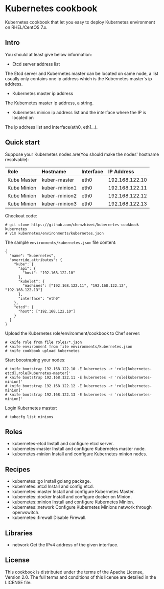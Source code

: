 # Kubernetes cookbook

Kubernetes cookbook that let you easy to deploy Kubernetes environment on RHEL/CentOS 7.x.

## Intro

You should at least give below information:

* Etcd server address list

The Etcd server and Kubernetes master can be located on same node, a list usually only contains one ip address which is the Kubernetes master's ip address.

* Kubernetes master ip address

The Kubernetes master ip address, a string.

* Kubernetes minion ip address list and the interface where the IP is located on

The ip address list and interface(eth0, eth1...).

## Quick start

Suppose your Kubernetes nodes are(You should make the nodes' hostname resolvable):

| **Role**    | **Hostname**  | Interface | IP Address     |
|:------------|:--------------|:----------|:---------------|
| Kube Master | kuber-master  | eth0      | 192.168.122.10 |
| Kube Minion | kuber-minion1 | eth0      | 192.168.122.11 |
| Kube Minion | kuber-minion2 | eth0      | 192.168.122.12 |
| Kube Minion | kuber-minion3 | eth0      | 192.168.122.13 |

Checkout code:

```
# git clone https://github.com/chenzhiwei/kubernetes-cookbook kubernetes
# vim kubernetes/environments/kubernetes.json
```

The sample `environments/kubernetes.json` file content:

```
{
  "name": "kubernetes",
  "override_attributes": {
    "kube": {
      "api": {
        "host": "192.168.122.10"
      },
      "kubelet": {
        "machines": ["192.168.122.11", "192.168.122.12", "192.168.122.13"]
      },
      "interface": "eth0"
    },
    "etcd": {
      "host": ["192.168.122.10"]
    }
  }
}
```

Upload the Kubernetes role/environment/cookbook to Chef server:

```
# knife role from file roles/*.json
# knife environment from file environments/kubernetes.json
# knife cookbook upload kubernetes
```

Start boostraping your nodes:

```
# knife bootstrap 192.168.122.10 -E kubernetes -r 'role[kubernetes-etcd],role[kubernetes-master]'
# knife bootstrap 192.168.122.11 -E kubernetes -r 'role[kubernetes-minion]'
# knife bootstrap 192.168.122.12 -E kubernetes -r 'role[kubernetes-minion]'
# knife bootstrap 192.168.122.13 -E kubernetes -r 'role[kubernetes-minion]'
```

Login Kubernetes master:

```
# kubecfg list minions
```

## Roles

* kubernetes-etcd  Install and configure etcd server.
* kubernetes-master Install and configure Kubernetes master node.
* kubernetes-minion Install and configure Kubernetes minion nodes.

## Recipes

* kubernetes::go  Install golang package.
* kubernetes::etcd  Install and config etcd.
* kubernetes::master  Install and configure Kubernetes Master.
* kubernetes::docker  Install and configure docker on Minion.
* kubernetes::minion  Install and configure Kubernetes Minion.
* kubernetes::network  Configure Kubernetes Minions network through openvswitch.
* kubernetes::firewall  Disable Firewall.

## Libraries

* network  Get the IPv4 address of the given interface. 

## License

This cookbook is distributed under the terms of the Apache License, Version 2.0. The full terms and conditions of this license are detailed in the LICENSE file.
